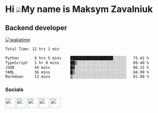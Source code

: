 Hi ![](https://user-images.githubusercontent.com/18350557/176309783-0785949b-9127-417c-8b55-ab5a4333674e.gif)My name is Maksym Zavalniuk
========================================================================================================================================

Backend developer
-------------------------------

[![wakatime](https://wakatime.com/badge/user/13631fc5-0ee5-4aed-920d-b02dc1546d51.svg)](https://wakatime.com/@13631fc5-0ee5-4aed-920d-b02dc1546d51)

<!--START_SECTION:waka-->

```txt
Total Time: 12 hrs 1 min

Python       9 hrs 5 mins    ███████████████████░░░░░░   75.42 %
TypeScript   1 hr 8 mins     ██▒░░░░░░░░░░░░░░░░░░░░░░   09.40 %
JSON         44 mins         █▓░░░░░░░░░░░░░░░░░░░░░░░   06.15 %
YAML         36 mins         █▒░░░░░░░░░░░░░░░░░░░░░░░   04.99 %
Markdown     13 mins         ▒░░░░░░░░░░░░░░░░░░░░░░░░   01.80 %
```

<!--END_SECTION:waka-->


### Socials

<p align="left"> <a href="https://www.dev.to/mezgoodle" target="_blank" rel="noreferrer"><img src="https://raw.githubusercontent.com/danielcranney/readme-generator/main/public/icons/socials/devdotto.svg" width="32" height="32" /></a> <a href="https://discord.com/users/mezgoodle" target="_blank" rel="noreferrer"><img src="https://raw.githubusercontent.com/danielcranney/readme-generator/main/public/icons/socials/discord.svg" width="32" height="32" /></a> <a href="https://www.github.com/mezgoodle" target="_blank" rel="noreferrer"><img src="https://raw.githubusercontent.com/danielcranney/readme-generator/main/public/icons/socials/github.svg" width="32" height="32" /></a> <a href="http://www.instagram.com/sylvenis" target="_blank" rel="noreferrer"><img src="https://raw.githubusercontent.com/danielcranney/readme-generator/main/public/icons/socials/instagram.svg" width="32" height="32" /></a> <a href="https://www.linkedin.com/in/maksym-zavalniuk-ba4a72193" target="_blank" rel="noreferrer"><img src="https://raw.githubusercontent.com/danielcranney/readme-generator/main/public/icons/socials/linkedin.svg" width="32" height="32" /></a></p>
